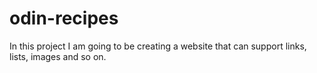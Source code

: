 # odin-recipes
In this project I am going to be creating a website that can support links, lists, images and so on.